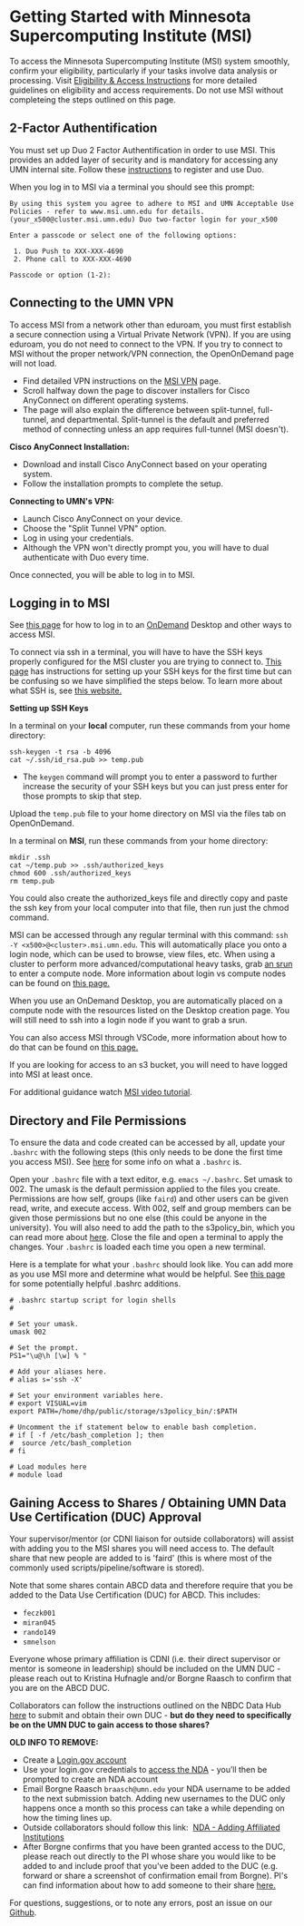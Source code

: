 # Getting Started with Minnesota Supercomputing Institute (MSI)

To access the Minnesota Supercomputing Institute (MSI) system smoothly, confirm your eligibility, particularly if your tasks involve data analysis or processing. Visit  [Eligibility & Access Instructions](https://www.msi.umn.edu/content/eligibility-getting-access) for more detailed guidelines on eligibility and access requirements. Do not use MSI without completeing the steps outlined on this page.

## 2-Factor Authentification

You must set up Duo 2 Factor Authentification in order to use MSI. This provides an added layer of security and is mandatory for accessing any UMN internal site. Follow these [instructions](https://it.umn.edu/services-technologies/self-help-guides/duo-set-use-duo-security) to register and use Duo.

When you log in to MSI via a terminal you should see this prompt: 

```
By using this system you agree to adhere to MSI and UMN Acceptable Use Policies - refer to www.msi.umn.edu for details.
(your_x500@cluster.msi.umn.edu) Duo two-factor login for your_x500

Enter a passcode or select one of the following options:

 1. Duo Push to XXX-XXX-4690
 2. Phone call to XXX-XXX-4690

Passcode or option (1-2):
```

## Connecting to the UMN VPN

To access MSI from a network other than eduroam, you must first establish a secure connection using a Virtual Private Network (VPN). If you are using eduroam, you do not need to connect to the VPN. If you try to connect to MSI without the proper network/VPN connection, the OpenOnDemand page will not load. 

- Find detailed VPN instructions on the [MSI VPN](https://it.umn.edu/services-technologies/virtual-private-network-vpn) page.
- Scroll halfway down the page to discover installers for Cisco AnyConnect on different operating systems.
- The page will also explain the difference between split-tunnel, full-tunnel, and departmental. Split-tunnel is the default and preferred method of connecting unless an app requires full-tunnel (MSI doesn't).

**Cisco AnyConnect Installation:**

- Download and install Cisco AnyConnect based on your operating system.
- Follow the installation prompts to complete the setup.

**Connecting to UMN's VPN:**

- Launch Cisco AnyConnect on your device.
- Choose the "Split Tunnel VPN" option.
- Log in using your credentials.
- Although the VPN won't directly prompt you, you will have to dual authenticate with Duo every time.

Once connected, you will be able to log in to MSI.

## Logging in to MSI

See [this page](hpc.md) for how to log in to an [OnDemand](https://ondemand.msi.umn.edu/pun/sys/dashboard/batch_connect/sessions) Desktop and other ways to access MSI.

To connect via ssh in a terminal, you will have to have the SSH keys properly configured for the MSI cluster you are trying to connect to. [This page](https://www.msi.umn.edu/support/faq/how-do-i-setup-ssh-keys) has instructions for setting up your SSH keys for the first time but can be confusing so we have simplified the steps below. To learn more about what SSH is, see [this website.](https://www.cloudflare.com/learning/access-management/what-is-ssh/)

**Setting up SSH Keys**

In a terminal on your **local** computer, run these commands from your home directory:

```
ssh-keygen -t rsa -b 4096
cat ~/.ssh/id_rsa.pub >> temp.pub
```

- The `keygen` command will prompt you to enter a password to further increase the security of your SSH keys but you can just press enter for those prompts to skip that step. 

Upload the `temp.pub` file to your home directory on MSI via the files tab on OpenOnDemand.

In a terminal on **MSI**, run these commands from your home directory:

```
mkdir .ssh
cat ~/temp.pub >> .ssh/authorized_keys
chmod 600 .ssh/authorized_keys
rm temp.pub
```

You could also create the authorized_keys file and directly copy and paste the ssh key from your local computer into that file, then run just the chmod command. 

MSI can be accessed through any regular terminal with this command: `ssh -Y <x500>@<cluster>.msi.umn.edu`. This will automatically place you onto a login node, which can be used to browse, view files, etc. When using a cluster to perform more advanced/computational heavy tasks, grab [an srun](slurm-params.md#srun) to enter a compute node. More information about login vs compute nodes can be found on [this page.](partitions.md) 

When you use an OnDemand Desktop, you are automatically placed on a compute node with the resources listed on the Desktop creation page. You will still need to ssh into a login node if you want to grab a srun.

You can also access MSI through VSCode, more information about how to do that can be found on [this page.](vscode.md)

If you are looking for access to an s3 bucket, you will need to have logged into MSI at least once. 

For additional guidance watch [MSI video tutorial](https://www.youtube.com/watch?v=PgD7WSI6CG4).

## Directory and File Permissions

To ensure the data and code created can be accessed by all, update your `.bashrc` with the following steps (this only needs to be done the first time you access MSI). See [here](https://www.digitalocean.com/community/tutorials/bashrc-file-in-linux) for some info on what a `.bashrc` is.

Open your `.bashrc` file with a text editor, e.g. `emacs ~/.bashrc`.
Set umask to 002. The umask is the default permission applied to the files you create. Permissions are how self, groups (like `faird`) and other users can be given read, write, and execute access. With 002, self and group members can be given those permissions but no one else (this could be anyone in the university). 
You will also need to add the path to the s3policy_bin, which you can read more about [here](s3.md#granting-bucket-access). 
Close the file and open a terminal to apply the changes.
Your `.bashrc` is loaded each time you open a new terminal. 

Here is a template for what your `.bashrc` should look like. You can add more as you use MSI more and determine what would be helpful. See [this page](roadblocks.md) for some potentially helpful .bashrc additions. 

```
# .bashrc startup script for login shells
#

# Set your umask.
umask 002  

# Set the prompt.
PS1="\u@\h [\w] % "

# Add your aliases here.
# alias s='ssh -X'

# Set your environment variables here.
# export VISUAL=vim
export PATH=/home/dhp/public/storage/s3policy_bin/:$PATH

# Uncomment the if statement below to enable bash completion.
# if [ -f /etc/bash_completion ]; then
#  source /etc/bash_completion
# fi

# Load modules here
# module load
```

## Gaining Access to Shares / Obtaining UMN Data Use Certification (DUC) Approval 
Your supervisor/mentor (or CDNI liaison for outside collaborators) will assist with adding you to the MSI shares you will need access to. The default share that new people are added to is 'faird' (this is where most of the commonly used scripts/pipeline/software is stored). 

Note that some shares contain ABCD data and therefore require that you be added to the Data Use Certification (DUC) for ABCD. This includes:

- `feczk001`
- `miran045`
- `rando149`
- `smnelson`

Everyone whose primary affiliation is CDNI (i.e. their direct supervisor or mentor is someone in leadership) should be included on the UMN DUC - please reach out to Kristina Hufnagle and/or Borgne Raasch to confirm that you are on the ABCD DUC.

Collaborators can follow the instructions outlined on the NBDC Data Hub [here](https://www.nbdc-datahub.org/data-access-process) to submit and obtain their own DUC - **but do they need to specifically be on the UMN DUC  to gain access to those shares?**

**OLD INFO TO REMOVE:**

* Create a [Login.gov account](https://www.login.gov/create-an-account/) 
* Use your login.gov credentials to [access the NDA](https://nda.nih.gov/user/login_required.html?originator=%2Fuser%2Fdashboard%2Fdashboard.html) - you’ll then be prompted to create an NDA account
* Email Borgne Raasch `braasch@umn.edu` your NDA username to be added to the next submission batch. Adding new usernames to the DUC only happens once a month so this process can take a while depending on how the timing lines up. 
* Outside collaborators should follow this link: ​​ [NDA - Adding Affiliated Institutions](https://docs.google.com/document/d/1w5BW14EHFSi4Lr1YDPm9CLTiy8JNdClt5KpKCOYnBH4/edit#heading=h.qdjbnp8qckwr)
* After Borgne confirms that you have been granted access to the DUC, please reach out directly to the PI whose share you would like to be added to and include proof that you've been added to the DUC (e.g. forward or share a screenshot of confirmation email from Borgne). PI's can find information about how to add someone to their share [here.](https://msi.umn.edu/manage-pi-group)

For questions, suggestions, or to note any errors, post an issue on our [Github](https://github.com/DCAN-Labs/cdni-brain/issues).
